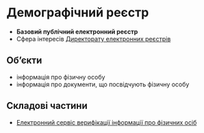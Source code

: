 # Демографічний реєстр
- **Базовий публічний електронний реєстр**
- Сфера інтересів [Директорату електронних реєстрів](../README.md)

## Обʼєкти
- інформація про фізичну особу
- інформація про документи, що посвідчують фізичну особу

## Складові частини
- [Електронний сервіс верифікації інформації про фізичних осіб](verification_service/readme.md)